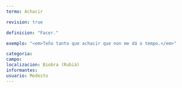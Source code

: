 ```yaml
---
termo: Achacir

revision: true

definicion: "Facer."

exemplo: "<em>Teño tanto que achacir que non me dá o tempo.</em>"

categoria:
campo:
localizacion: Biobra (Rubiá)
informantes:
usuario: Modesto
---
```

